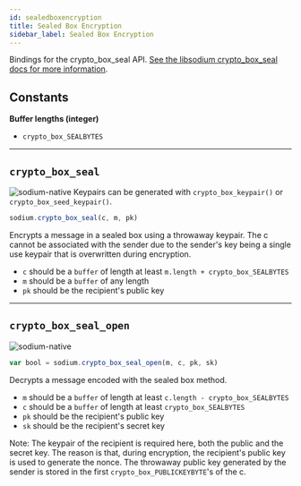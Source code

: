 ```yaml
---
id: sealedboxencryption
title: Sealed Box Encryption
sidebar_label: Sealed Box Encryption
---
```


Bindings for the crypto_box_seal API. [See the libsodium crypto_box_seal docs for more information](https://download.libsodium.org/doc/public-key_cryptography/sealed_boxes).

## Constants
**Buffer lengths (integer)**
* `crypto_box_SEALBYTES`

***
## `crypto_box_seal`
![sodium-native][node]
Keypairs can be generated with `crypto_box_keypair()` or `crypto_box_seed_keypair()`.

``` js
sodium.crypto_box_seal(c, m, pk)
```
Encrypts a message in a sealed box using a throwaway keypair. The c cannot be associated with the sender due to the sender's key being a single use keypair that is overwritten during encryption.
* `c` should be a `buffer` of length at least `m.length + crypto_box_SEALBYTES`
* `m` should be a `buffer` of any length
* `pk` should be the recipient's public key
***
## `crypto_box_seal_open`
![sodium-native][node]
``` js
var bool = sodium.crypto_box_seal_open(m, c, pk, sk)
```
Decrypts a message encoded with the sealed box method.
* `m` should be a `buffer` of length at least `c.length - crypto_box_SEALBYTES`
* `c` should be a `buffer` of length at least `crypto_box_SEALBYTES`
* `pk` should be the recipient's public key
* `sk` should be the recipient's secret key

Note: The keypair of the recipient is required here, both the public and the secret key. The reason is that, during encryption, the recipient's public key is used to generate the nonce. The throwaway public key generated by the sender is stored in the first `crypto_box_PUBLICKEYBYTE`'s of the c.


[js]: /docs/img/icon_js.svg
[node]: /docs/img/nodejs-icon.svg
